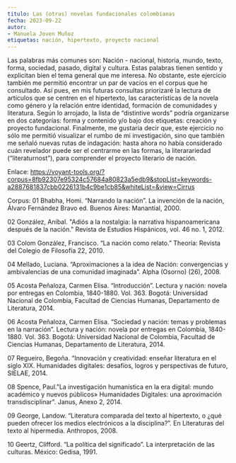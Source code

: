 ```yaml
---
titulo: Las (otras) novelas fundacionales colombianas
fecha: 2023-09-22
autor:
- Manuela Joven Muñoz
etiquetas: nación, hipertexto, proyecto nacional
---
```


Las palabras más comunes son: Nación - nacional, historia, mundo, texto, forma, sociedad, pasado, digital y cultura. Estas palabras tienen sentido y explicitan bien el tema general que me interesa. No obstante, este ejercicio también me permitió encontrar un par de vacíos en el corpus que he consultado. Así pues, en mis futuras consultas priorizaré la lectura de artículos que se centren en  el hipertexto, las características de la novela como género y la relación entre identidad, formación de comunidades y literatura. Según lo arrojado, la lista de “distintive words” podría organizarse en dos categorías: forma y contenido y/o bajo dos etiquetas: creación y proyecto fundacional.  Finalmente, me gustaría decir que, este ejercicio no sólo me permitió visualizar el rumbo de mi investigación, sino que también me señaló nuevas rutas de indagación: hasta ahora no había considerado cuán revelador puede ser el centrarme en las formas, la literarariedad (“literaturnost”), para comprender el proyecto literario de nación. 

Enlace: https://voyant-tools.org/?corpus=8fb92307e95324c57684a80823a5edb9&stopList=keywords-a2887681837cbb0226131b4c9be1cb85&whiteList=&view=Cirrus


Corpus:
01 Bhabha, Homi. “Narrando la nación”. La invención de la nación, Álvaro Fernández Bravo ed. Buenos Aires: 
Manantial, 2000.

02 González, Aníbal. "Adiós a la nostalgia: la narrativa hispanoamericana después de la nación." Revista de Estudios Hispánicos, vol. 46 no. 1, 2012.

03 Colom González, Francisco. “La nación como relato.” Theoría: Revista del Colegio de Filosofía 22, 2010. 

04 Mellado, Luciana. “Aproximaciones a la idea de Nación: convergencias y ambivalencias de una comunidad imaginada”. Alpha (Osorno) (26), 2008. 

05 Acosta Peñaloza, Carmen Elisa. “Introducción”. Lectura y nación: novela por entregas en Colombia, 1840-1880. Vol. 363. Bogotá: Universidad Nacional de Colombia, Facultad de Ciencias Humanas, Departamento de Literatura, 2014.

06 Acosta Peñaloza, Carmen Elisa. “Sociedad y nación: temas y problemas en la narración”. Lectura y nación: novela por entregas en Colombia, 1840-1880. Vol. 363. Bogotá: Universidad Nacional de Colombia, Facultad de Ciencias Humanas, Departamento de Literatura, 2014.

07 Regueiro, Begoña. “Innovación y creatividad: enseñar literatura en el siglo XIX. Humanidades digitales: desafíos, logros y perspectivas de futuro, SIELAE, 2014.

08 Spence, Paul."La investigación humanística en la era digital: mundo académico y nuevos públicos» Humanidades Digitales: una aproximación transdisciplinar". Janus, Anexo 2, 2014.

09 George, Landow. “Literatura comparada del texto al hipertexto, o ¿qué pueden ofrecer los medios electrónicos a la disciplina?”. En Literaturas del texto al hipermedia. Anthropos, 2008.

10 Geertz, Clifford. “La política del significado”. La interpretación de las culturas. México: Gedisa, 1991.
